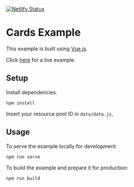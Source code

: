 [![Netlify Status](https://api.netlify.com/api/v1/badges/a1038c9f-1f57-4714-aff0-707ffe8c05be/deploy-status)](https://app.netlify.com/sites/connect-webview-cards/deploys)

# Cards Example
This example is built using [Vue.js](https://v3.vuejs.org/).

Click [here](https://connect-webview-cards.netlify.app/) for a live example.

## Setup
Install dependencies.
```
npm install
```

Insert your resource pool ID in `data/data.js`, 

## Usage
To serve the example locally for development:
```
npm run serve
```

To build the example and prepare it for production:
```
npm run build
```
